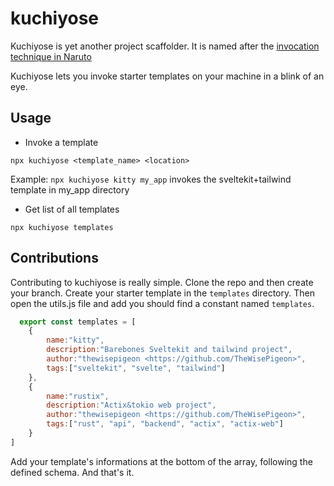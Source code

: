 # kuchiyose
Kuchiyose is yet another project scaffolder. It is named after the [invocation technique in Naruto](https://naruto.fandom.com/fr/wiki/Invocation)

Kuchiyose lets you invoke starter templates on your machine in a blink of an eye.

## Usage
- Invoke a template

`npx kuchiyose <template_name> <location>`

Example:
`npx kuchiyose kitty my_app` invokes the sveltekit+tailwind template in my_app directory

- Get list of all templates

`npx kuchiyose templates`

## Contributions
Contributing to kuchiyose is really simple. Clone the repo and then create your branch. Create your starter template in the `templates` directory. Then open the utils.js file and add you should find a constant named `templates`.

```js
  export const templates = [
    {
        name:"kitty",
        description:"Barebones Sveltekit and tailwind project",
        author:"thewisepigeon <https://github.com/TheWisePigeon>",
        tags:["sveltekit", "svelte", "tailwind"]
    },
    {
        name:"rustix",
        description:"Actix&tokio web project",
        author:"thewisepigeon <https://github.com/TheWisePigeon>",
        tags:["rust", "api", "backend", "actix", "actix-web"]
    }
]

```
Add your template's informations at the bottom of the array, following the defined schema. And that's it.
